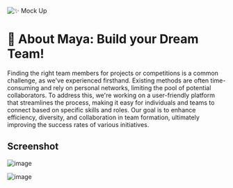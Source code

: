 ![✨ Mock Up](https://github.com/kimnopal/maya/assets/88240429/431922f0-4ef3-41ff-85c7-03d1c0bf8975)
# 👋 About Maya: Build your Dream Team!

Finding the right team members for projects or competitions is a common challenge, as we've experienced firsthand. Existing methods are often time-consuming and rely on personal networks, limiting the pool of potential collaborators. To address this, we're working on a user-friendly platform that streamlines the process, making it easy for individuals and teams to connect based on specific skills and roles. Our goal is to enhance efficiency, diversity, and collaboration in team formation, ultimately improving the success rates of various initiatives.

## Screenshot

![image](https://github.com/kimnopal/maya/assets/88240429/3ef6800d-03af-49b9-8925-1667a625de0f)

![image](https://github.com/kimnopal/maya/assets/88240429/dd88e6ae-0bff-472a-a103-9db244effd29)
